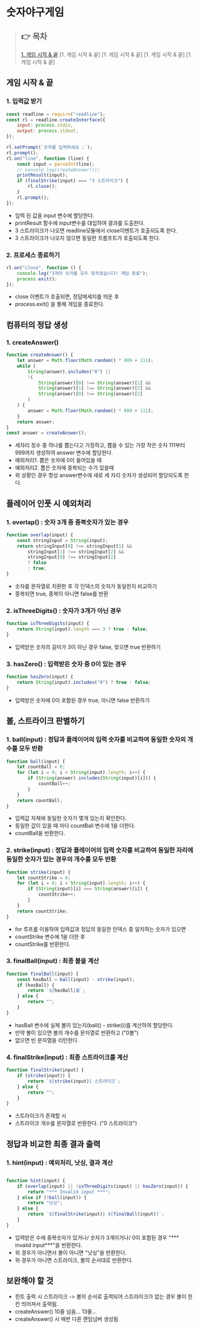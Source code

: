 # 숫자야구게임

> ## 👉 목차
> [1. 게임 시작 & 끝]()
> [1. 게임 시작 & 끝]
> [1. 게임 시작 & 끝]
> [1. 게임 시작 & 끝]
> [1. 게임 시작 & 끝]





## 게임 시작 & 끝

### 1. 입력값 받기
```javascript
const readline = require("readline");
const rl = readline.createInterface({
    input: process.stdin,
    output: process.stdout,
});

rl.setPrompt(`숫자를 입력하세요 :`);
rl.prompt();
rl.on("line", function (line) {
    const input = parseInt(line);
    // console.log(createAnswer());
    printResult(input);
    if (finalStrike(input) === "3 스트라이크") {
        rl.close();
    }
    rl.prompt();
});
```
- 입력 된 값을 input 변수에 할당한다.
- printResult 함수에 input변수를 대입하여 결과를 도출한다.
- 3 스트라이크가 나오면 readline모듈에서 close이벤트가 호출되도록 한다.
- 3 스트라이크가 나오지 않으면 동일한 프롬프트가 호출되도록 한다.

### 2. 프로세스 종료하기
```javascript
rl.on("close", function () {
    console.log("3개의 숫자를 모두 맞히셨습니다! 게임 종료");
    process.exit();
});
```
- close 이벤트가 호출되면, 정답메세지를 띄운 후
- process.exit() 을 통해 게임을 종료한다.


## 컴퓨터의 정답 생성

### 1. createAnswer()
```javascript
function createAnswer() {
    let answer = Math.floor(Math.random() * 889 + 111);
    while (
        String(answer).includes("0") ||
        !(
            String(answer)[0] !== String(answer)[1] &&
            String(answer)[1] !== String(answer)[2] &&
            String(answer)[0] !== String(answer)[2]
        )
    ) {
        answer = Math.floor(Math.random() * 889 + 111);
    }
    return answer;
}
const answer = createAnswer();
```
- 세자리 정수 중 하나를 뽑는다고 가정하고, 뽑을 수 있는 가장 작은 숫자 111부터 999까지 생성하여 answer 변수에 할당한다.
- 예외처리1. 뽑은 숫자에 0이 들어있을 때
- 예외처리2. 뽑은 숫자에 중복되는 수가 있을때
- 위 상황인 경우 항상 answer변수에 새로 세 자리 숫자가 생성되어 할당되도록 한다.


## 플레이어 인풋 시 예외처리

### 1. overlap() : 숫자 3개 중 중복숫자가 있는 경우
```javascript
function overlap(input) {
    const stringInput = String(input);
    return stringInput[0] !== stringInput[1] &&
        stringInput[1] !== stringInput[2] &&
        stringInput[0] !== stringInput[2]
        ? false
        : true;
}
```
- 숫자를 문자열로 치환한 후 각 인덱스의 숫자가 동일한지 비교하기
- 중복되면 true, 중복이 아니면 false를 반환

### 2. isThreeDigits() : 숫자가 3개가 아닌 경우
```javascript
function isThreeDigits(input) {
    return String(input).length === 3 ? true : false;
}
```
- 입력받은 숫자의 길이가 3이 아닌 경우 false, 맞으면 true 반환하기

### 3. hasZero() : 입력받은 숫자 중 0이 있는 경우
```javascript
function hasZero(input) {
    return String(input).includes("0") ? true : false;
}
```
- 입력받은 숫자에 0이 포함된 경우 true, 아니면 false 반환하기

## 볼, 스트라이크 판별하기

### 1. ball(input) : 정답과 플레이어의 입력 숫자를 비교하여 **동일한 숫자**의 개수를 **모두 반환**
```javascript
function ball(input) {
    let countBall = 0;
    for (let i = 0; i < String(input).length; i++) {
        if (String(answer).includes(String(input)[i])) {
            countBall++;
        }
    }
    return countBall;
}
```
- 입력값 자체에 동일한 숫자가 몇개 있는지 확인한다.
- 동일한 값이 있을 때 마다 countBall 변수에 1을 더한다.
- countBall을 반환한다.

### 2. strike(input) : 정답과 플레이어의 입력 숫자를 비교하여 **동일한 자리에 동일한 숫자가 있는** 경우의 개수를 모두 반환
```javascript
function strike(input) {
    let countStrike = 0;
    for (let i = 0; i < String(input).length; i++) {
        if (String(input)[i] === String(answer)[i]) {
            countStrike++;
        }
    }
    return countStrike;
}
```
- for 루프를 이용하여 입력값과 정답의 동일한 인덱스 중 일치하는 숫자가 있으면 
- countStrike 변수에 1을 더한 후
- countStrike를 반환한다.

### 3. finalBall(input) : 최종 볼을 계산
```javascript
function finalBall(input) {
    const hasBall = ball(input) - strike(input);
    if (hasBall) {
        return `${hasBall}볼`;
    } else {
        return "";
    }
}
```
- hasBall 변수에 실제 볼이 있는지(ball() - strike())를 계산하여 할당한다.
- 만약 볼이 있으면 볼의 개수를 문자열로 반환하고 ("0볼")
- 없으면 빈 문자열을 리턴한다.

### 4. finalStrike(input) : 최종 스트라이크를 계산
```javascript
function finalStrike(input) {
    if (strike(input)) {
        return `${strike(input)} 스트라이크`;
    } else {
        return "";
    }
}
```
- 스트라이크가 존재할 시
- 스트라이크 개수를 문자열로 반환한다. ("0 스트라이크")


## 정답과 비교한 최종 결과 출력

### 1. hint(input) : 예외처리, 낫싱, 결과 계산
```javascript

function hint(input) {
    if (overlap(input) || !isThreeDigits(input) || hasZero(input)) {
        return "*** Invalid input ***";
    } else if (!ball(input)) {
        return "낫싱";
    } else {
        return `${finalStrike(input)} ${finalBall(input)}`;
    }
}
```
- 입력받은 수에 중복숫자가 있거나/ 숫자가 3개이거나/ 0이 포함된 경우 "*** invalid input***"을 반환한다.
- 위 경우가 아니면서 볼이 아니면 "낫싱"을 반환한다.
- 위 경우가 아니면 스트라이크, 볼의 순서대로 반환한다.


## 보완해야 할 것
- 힌트 출력 시 스트라이크 -> 볼의 순서로 출력되어 스트라이크가 없는 경우 볼이 한칸 띄어져서 출력됨.
- createAnswer() 10줄 넘음... 13줄...
- createAnswer() 시 매번 다른 랜덤넘버 생성됨


